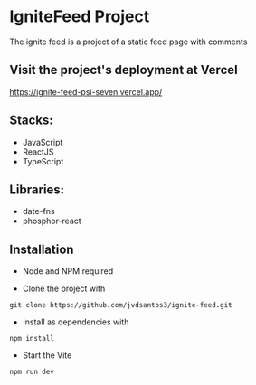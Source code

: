 # IgniteFeed Project

The ignite feed is a project of a static feed page with comments

## Visit the project's deployment at Vercel 

<https://ignite-feed-psi-seven.vercel.app/>

## Stacks:

* JavaScript
* ReactJS
* TypeScript

## Libraries:

* date-fns
* phosphor-react

## Installation

* Node and NPM required

* Clone the project with 

```
git clone https://github.com/jvdsantos3/ignite-feed.git
```

* Install as dependencies with 

```
npm install
```

* Start the Vite

```
npm run dev
```
